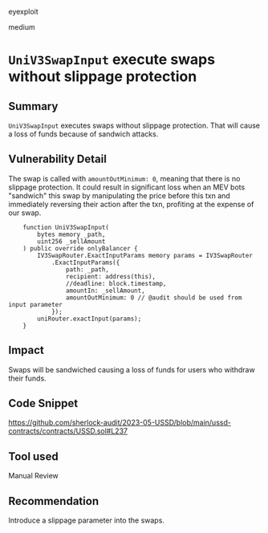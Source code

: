 eyexploit

medium

# `UniV3SwapInput` execute swaps without slippage protection

## Summary
`UniV3SwapInput` executes swaps without slippage protection. That will cause a loss of funds because of sandwich attacks.

## Vulnerability Detail
The swap is called with `amountOutMinimum: 0`, meaning that there is no slippage protection. It could result in significant loss when an MEV bots "sandwich" this swap by manipulating the price before this txn and immediately reversing their action after the txn, profiting at the expense of our swap.

```solidity
    function UniV3SwapInput(
        bytes memory _path,
        uint256 _sellAmount
    ) public override onlyBalancer {
        IV3SwapRouter.ExactInputParams memory params = IV3SwapRouter
            .ExactInputParams({
                path: _path,
                recipient: address(this),
                //deadline: block.timestamp,
                amountIn: _sellAmount,
                amountOutMinimum: 0 // @audit should be used from input parameter
            });
        uniRouter.exactInput(params);
    }
```

## Impact
Swaps will be sandwiched causing a loss of funds for users who withdraw their funds.

## Code Snippet
https://github.com/sherlock-audit/2023-05-USSD/blob/main/ussd-contracts/contracts/USSD.sol#L237

## Tool used

Manual Review

## Recommendation
Introduce a slippage parameter into the swaps. 